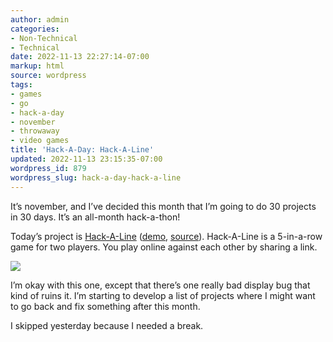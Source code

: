 ```yaml
---
author: admin
categories:
- Non-Technical
- Technical
date: 2022-11-13 22:27:14-07:00
markup: html
source: wordpress
tags:
- games
- go
- hack-a-day
- november
- throwaway
- video games
title: 'Hack-A-Day: Hack-A-Line'
updated: 2022-11-13 23:15:35-07:00
wordpress_id: 879
wordpress_slug: hack-a-day-hack-a-line
---
```

It’s november, and I’ve decided this month that I’m going to do 30 projects in 30 days. It’s an all-month hack-a-thon!

Today’s project is [Hack-A-Line][1] ([demo][2], [source][3]). Hack-A-Line is a 5-in-a-row game for two players. You play online against each other by sharing a link.

[![](https://blog.za3k.com/wp-content/uploads/2022/11/screenshot-11.png)][4]

I’m okay with this one, except that there’s one really bad display bug that kind of ruins it. I’m starting to develop a list of projects where I might want to go back and fix something after this month.

I skipped yesterday because I needed a break.

[1]: https://tilde.za3k.com/hackaday/line/
[2]: https://tilde.za3k.com/hackaday/line/
[3]: https://github.com/za3k/day13_line
[4]: https://tilde.za3k.com/hackaday/line/
